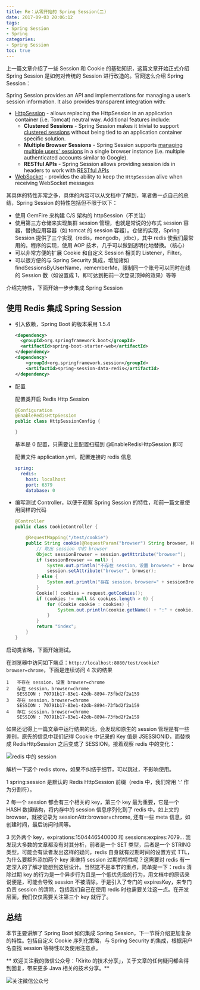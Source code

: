 ```yaml
---
title: Re：从零开始的 Spring Session(二)
date: 2017-09-03 20:06:12
tags: 
- Spring Session
- Spring
categories:
- Spring Session
toc: true
---
```


上一篇文章介绍了一些 Session 和 Cookie 的基础知识，这篇文章开始正式介绍 Spring Session 是如何对传统的 Session 进行改造的。官网这么介绍 Spring Session：

Spring Session provides an API and implementations for managing a user’s session information. It also provides transparent integration with:

- [HttpSession](https://docs.spring.io/spring-session/docs/1.3.1.RELEASE/reference/html5/#httpsession) - allows replacing the HttpSession in an application container (i.e. Tomcat) neutral way. Additional features include:
  - **Clustered Sessions** - Spring Session makes it trivial to support [clustered sessions](https://docs.spring.io/spring-session/docs/1.3.1.RELEASE/reference/html5/#httpsession-redis) without being tied to an application container specific solution.
  - **Multiple Browser Sessions** - Spring Session supports [managing multiple users' sessions](https://docs.spring.io/spring-session/docs/1.3.1.RELEASE/reference/html5/#httpsession-multi) in a single browser instance (i.e. multiple authenticated accounts similar to Google).
  - **RESTful APIs** - Spring Session allows providing session ids in headers to work with [RESTful APIs](https://docs.spring.io/spring-session/docs/1.3.1.RELEASE/reference/html5/#httpsession-rest)
- [WebSocket](https://docs.spring.io/spring-session/docs/1.3.1.RELEASE/reference/html5/#websocket) - provides the ability to keep the `HttpSession` alive when receiving WebSocket messages

其具体的特性非常之多，具体的内容可以从文档中了解到，笔者做一点自己的总结，Spring Session 的特性包括但不限于以下：

- 使用 GemFire 来构建 C/S 架构的 httpSession（不关注）
- 使用第三方仓储来实现集群 session 管理，也就是常说的分布式 session 容器，替换应用容器（如 tomcat 的 session 容器）。仓储的实现，Spring Session 提供了三个实现（redis，mongodb，jdbc），其中 redis 使我们最常用的。程序的实现，使用 AOP 技术，几乎可以做到透明化地替换。（核心）
- 可以非常方便的扩展 Cookie 和自定义 Session 相关的 Listener，Filter。
- 可以很方便的与 Spring Security 集成，增加诸如 findSessionsByUserName，rememberMe，限制同一个账号可以同时在线的 Session 数（如设置成 1，即可达到把前一次登录顶掉的效果）等等

介绍完特性，下面开始一步步集成 Spring Session

<!-- more -->

## 使用 Redis 集成 Spring Session 

- 引入依赖，Spring Boot 的版本采用 1.5.4

  ```xml
  <dependency>
    <groupId>org.springframework.boot</groupId>
    <artifactId>spring-boot-starter-web</artifactId>
  </dependency>
  <dependency>
      <groupId>org.springframework.session</groupId>
      <artifactId>spring-session-data-redis</artifactId>
  </dependency>
  ```

- 配置

  配置类开启 Redis Http Session

  ```java
  @Configuration
  @EnableRedisHttpSession
  public class HttpSessionConfig {

  }
  ```

  基本是 0 配置，只需要让主配置扫描到 @EnableRedisHttpSession 即可

  配置文件 application.yml，配置连接的 redis 信息

  ```yaml
  spring:
    redis:
      host: localhost
      port: 6379
      database: 0
  ```

- 编写测试 Controller，以便于观察 Spring Session 的特性，和前一篇文章使用同样的代码

  ```java
  @Controller
  public class CookieController {

      @RequestMapping("/test/cookie")
      public String cookie(@RequestParam("browser") String browser, HttpServletRequest request, HttpSession session) {
          // 取出 session 中的 browser
          Object sessionBrowser = session.getAttribute("browser");
          if (sessionBrowser == null) {
              System.out.println("不存在 session，设置 browser=" + browser);
              session.setAttribute("browser", browser);
          } else {
              System.out.println("存在 session，browser=" + sessionBrowser.toString());
          }
          Cookie[] cookies = request.getCookies();
          if (cookies != null && cookies.length > 0) {
              for (Cookie cookie : cookies) {
                  System.out.println(cookie.getName() + ":" + cookie.getValue());
              }
          }
          return "index";
      }
  }
  ```

启动类省略，下面开始测试。

在浏览器中访问如下端点：`http://localhost:8080/test/cookie?browser=chrome`，下面是连续访问 4 次的结果

```
1	不存在 session，设置 browser=chrome
2	存在 session，browser=chrome
	SESSION : 70791b17-83e1-42db-8894-73fbd2f2a159
3	存在 session，browser=chrome
	SESSION : 70791b17-83e1-42db-8894-73fbd2f2a159
4	存在 session，browser=chrome
	SESSION : 70791b17-83e1-42db-8894-73fbd2f2a159
```

如果还记得上一篇文章中运行结果的话，会发现和原生的 session 管理是有一些差别，原先的信息中我们记得 Cookie 中记录的 Key 值是 JSESSIONID，而替换成 RedisHttpSession 之后变成了 SESSION。接着观察 redis 中的变化：

![redis 中的 session](https://kirito.iocoder.cn/image/redisSession.png)

解析一下这个 redis store，如果不纠结于细节，可以跳过，不影响使用。

​1 spring:session 是默认的 Redis HttpSession 前缀（redis 中，我们常用 ':' 作为分割符）。

2 每一个 session 都会有三个相关的 key，第三个 key 最为重要，它是一个 HASH 数据结构，将内存中的 session 信息序列化到了 redis 中。如上文的 browser，就被记录为 sessionAttr:browser=chrome, 还有一些 meta 信息，如创建时间，最后访问时间等。

3 另外两个 key，expirations:1504446540000 和 sessions:expires:7079... 我发现大多数的文章都没有对其分析，前者是一个 SET 类型，后者是一个 STRING 类型，可能会有读者发出这样的疑问，redis 自身就有过期时间的设置方式 TTL，为什么要额外添加两个 key 来维持 session 过期的特性呢？这需要对 redis 有一定深入的了解才能想到这层设计。当然这不是本节的重点，简单提一下：redis 清除过期 key 的行为是一个异步行为且是一个低优先级的行为，用文档中的原话来说便是，可能会导致 session 不被清除。于是引入了专门的 expiresKey，来专门负责 session 的清除，包括我们自己在使用 redis 时也需要关注这一点。在开发层面，我们仅仅需要关注第三个 key 就行了。

## 总结

本节主要讲解了 Spring Boot 如何集成 Spring Session，下一节将介绍更加复杂的特性。包括自定义 Cookie 序列化策略，与 Spring Security 的集成，根据用户名查找 session 等特性以及使用注意点。


** 欢迎关注我的微信公众号：「Kirito 的技术分享」，关于文章的任何疑问都会得到回复，带来更多 Java 相关的技术分享。**

![关注微信公众号](https://kirito.iocoder.cn/qrcode_for_gh_c06057be7960_258%20%281%29.jpg)




